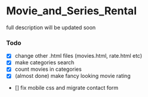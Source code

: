 # Movie_and_Series_Rental
full description will be updated soon

### Todo
- [x] change other .html files (movies.html, rate.html etc)
- [x] make categories search
- [x] count movies in categories
- [x] (almost done) make fancy looking movie rating
- [] fix mobile css and migrate contact form
